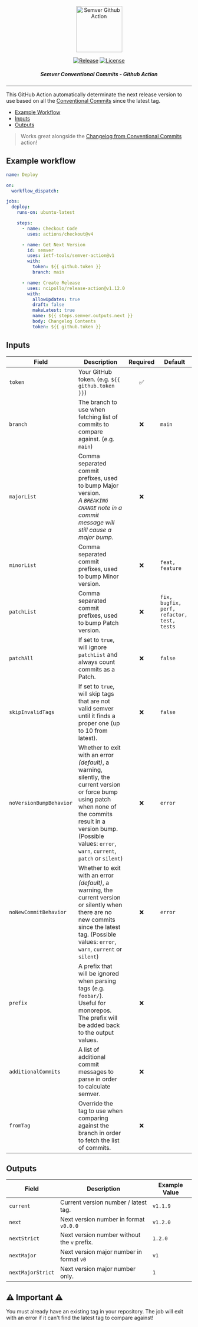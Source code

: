<div align="center">

<img src="https://raw.githubusercontent.com/ietf-tools/common/main/assets/logos/semver-action.svg" alt="Semver Github Action" height="125" />

[![Release](https://img.shields.io/github/release/ietf-tools/semver-action.svg?style=flat&maxAge=600)](https://github.com/ietf-tools/semver-action/releases)
[![License](https://img.shields.io/github/license/ietf-tools/semver-action)](https://github.com/ietf-tools/semver-action/blob/main/LICENSE)

##### Semver Conventional Commits - Github Action

</div>

---

This GitHub Action automatically determinate the next release version to use based on all the [Conventional Commits](https://www.conventionalcommits.org) since the latest tag.

- [Example Workflow](#example-workflow)
- [Inputs](#inputs)
- [Outputs](#outputs)

> Works great alongside the [Changelog from Conventional Commits](https://github.com/marketplace/actions/changelog-from-conventional-commits) action!

## Example workflow
``` yaml
name: Deploy

on:
  workflow_dispatch:

jobs:
  deploy:
    runs-on: ubuntu-latest

    steps:
      - name: Checkout Code
        uses: actions/checkout@v4

      - name: Get Next Version
        id: semver
        uses: ietf-tools/semver-action@v1
        with:
          token: ${{ github.token }}
          branch: main

      - name: Create Release
        uses: ncipollo/release-action@v1.12.0
        with:
          allowUpdates: true
          draft: false
          makeLatest: true
          name: ${{ steps.semver.outputs.next }}
          body: Changelog Contents
          token: ${{ github.token }}
```

## Inputs

| Field       | Description                                                                                                                                |      Required      | Default                                    |
|-------------|--------------------------------------------------------------------------------------------------------------------------------------------|:------------------:|--------------------------------------------|
| `token`     | Your GitHub token. (e.g. `${{ github.token }}`)                                                                                            | :white_check_mark: |                                            |
| `branch`    | The branch to use when fetching list of commits to compare against. (e.g. `main`)                                                          |         :x:        | `main`                                     |
| `majorList` | Comma separated commit prefixes, used to bump Major version. <br>*A `BREAKING CHANGE` note in a commit message will still cause a major bump.* |         :x:        |                                            |
| `minorList` | Comma separated commit prefixes, used to bump Minor version.                                                                               |         :x:        | `feat, feature`                            |
| `patchList` | Comma separated commit prefixes, used to bump Patch version.                                                                               |         :x:        | `fix, bugfix, perf, refactor, test, tests` |
| `patchAll`  | If set to `true`, will ignore `patchList` and always count commits as a Patch.                                                             |         :x:        | `false`                                    |
| `skipInvalidTags` | If set to `true`, will skip tags that are not valid semver until it finds a proper one (up to 10 from latest). |         :x:        | `false`                                    |
| `noVersionBumpBehavior` | Whether to exit with an error *(default)*, a warning, silently, the current version or force bump using patch when none of the commits result in a version bump. (Possible values: `error`, `warn`, `current`, `patch` or `silent`) |         :x:        | `error` |
| `noNewCommitBehavior` | Whether to exit with an error *(default)*, a warning, the current version or silently when there are no new commits since the latest tag. (Possible values: `error`, `warn`, `current` or `silent`) |         :x:        | `error` |
| `prefix` | A prefix that will be ignored when parsing tags (e.g. `foobar/`). Useful for monorepos. The prefix will be added back to the output values. |         :x:        |  |
| `additionalCommits` | A list of additional commit messages to parse in order to calculate semver. | :x: | |
| `fromTag` | Override the tag to use when comparing against the branch in order to fetch the list of commits. | :x: | |

## Outputs

| Field             | Description                                 | Example Value |
|-------------------|---------------------------------------------|---------------|
| `current`         | Current version number / latest tag.        | `v1.1.9`      |
| `next`            | Next version number in format `v0.0.0`      | `v1.2.0`      |
| `nextStrict`      | Next version number without the `v` prefix. | `1.2.0`       |
| `nextMajor`       | Next version major number in format `v0`    | `v1`          |
| `nextMajorStrict` | Next version major number only.             | `1`           |

## :warning: Important :warning:

You must already have an existing tag in your repository. The job will exit with an error if it can't find the latest tag to compare against!
